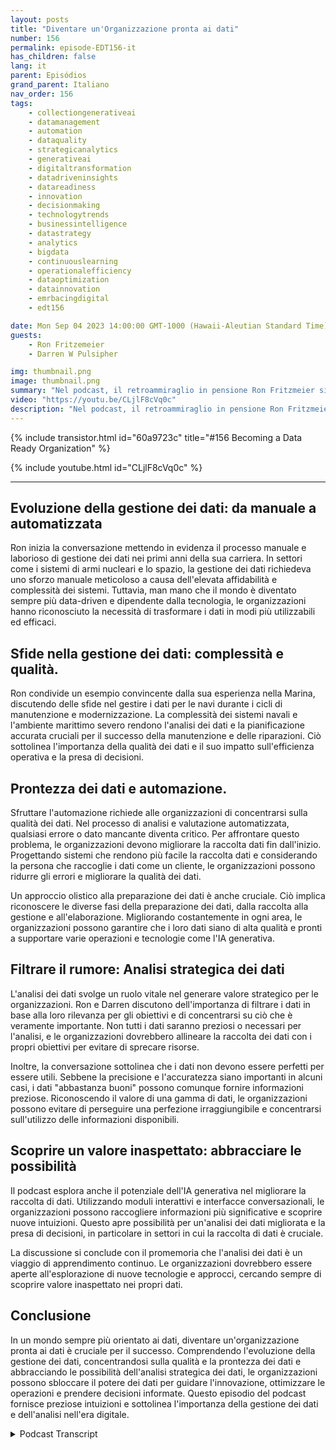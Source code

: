 ```yaml
---
layout: posts
title: "Diventare un'Organizzazione pronta ai dati"
number: 156
permalink: episode-EDT156-it
has_children: false
lang: it
parent: Episódios
grand_parent: Italiano
nav_order: 156
tags:
    - collectiongenerativeai
    - datamanagement
    - automation
    - dataquality
    - strategicanalytics
    - generativeai
    - digitaltransformation
    - datadriveninsights
    - datareadiness
    - innovation
    - decisionmaking
    - technologytrends
    - businessintelligence
    - datastrategy
    - analytics
    - bigdata
    - continuouslearning
    - operationalefficiency
    - dataoptimization
    - datainnovation
    - emrbacingdigital
    - edt156

date: Mon Sep 04 2023 14:00:00 GMT-1000 (Hawaii-Aleutian Standard Time)
guests:
    - Ron Fritzemeier
    - Darren W Pulsipher

img: thumbnail.png
image: thumbnail.png
summary: "Nel podcast, il retroammiraglio in pensione Ron Fritzmeier si unisce all'ospite Darren Pulsipher per discutere dell'importanza della gestione dei dati nel contesto dell'intelligenza artificiale generativa (AI). Con una formazione in ingegneria elettrica e un'ampia esperienza nel campo della cyber e della sicurezza informatica, Ron fornisce preziosi approfondimenti sul campo in continua evoluzione della gestione dei dati e sul suo ruolo critico nel successo organizzativo nell'era digitale."
video: "https://youtu.be/CLjlF8cVq0c"
description: "Nel podcast, il retroammiraglio in pensione Ron Fritzmeier si unisce all'ospite Darren Pulsipher per discutere dell'importanza della gestione dei dati nel contesto dell'intelligenza artificiale generativa (AI). Con una formazione in ingegneria elettrica e un'ampia esperienza nel campo della cyber e della sicurezza informatica, Ron fornisce preziosi approfondimenti sul campo in continua evoluzione della gestione dei dati e sul suo ruolo critico nel successo organizzativo nell'era digitale."
---
```


<div>
{% include transistor.html id="60a9723c" title="#156 Becoming a Data Ready Organization" %}

{% include youtube.html id="CLjlF8cVq0c" %}
</div>

---

## Evoluzione della gestione dei dati: da manuale a automatizzata

Ron inizia la conversazione mettendo in evidenza il processo manuale e laborioso di gestione dei dati nei primi anni della sua carriera. In settori come i sistemi di armi nucleari e lo spazio, la gestione dei dati richiedeva uno sforzo manuale meticoloso a causa dell'elevata affidabilità e complessità dei sistemi. Tuttavia, man mano che il mondo è diventato sempre più data-driven e dipendente dalla tecnologia, le organizzazioni hanno riconosciuto la necessità di trasformare i dati in modi più utilizzabili ed efficaci.

## Sfide nella gestione dei dati: complessità e qualità.

Ron condivide un esempio convincente dalla sua esperienza nella Marina, discutendo delle sfide nel gestire i dati per le navi durante i cicli di manutenzione e modernizzazione. La complessità dei sistemi navali e l'ambiente marittimo severo rendono l'analisi dei dati e la pianificazione accurata cruciali per il successo della manutenzione e delle riparazioni. Ciò sottolinea l'importanza della qualità dei dati e il suo impatto sull'efficienza operativa e la presa di decisioni.

## Prontezza dei dati e automazione.

Sfruttare l'automazione richiede alle organizzazioni di concentrarsi sulla qualità dei dati. Nel processo di analisi e valutazione automatizzata, qualsiasi errore o dato mancante diventa critico. Per affrontare questo problema, le organizzazioni devono migliorare la raccolta dati fin dall'inizio. Progettando sistemi che rendono più facile la raccolta dati e considerando la persona che raccoglie i dati come un cliente, le organizzazioni possono ridurre gli errori e migliorare la qualità dei dati.

Un approccio olistico alla preparazione dei dati è anche cruciale. Ciò implica riconoscere le diverse fasi della preparazione dei dati, dalla raccolta alla gestione e all'elaborazione. Migliorando costantemente in ogni area, le organizzazioni possono garantire che i loro dati siano di alta qualità e pronti a supportare varie operazioni e tecnologie come l'IA generativa.

## Filtrare il rumore: Analisi strategica dei dati

L'analisi dei dati svolge un ruolo vitale nel generare valore strategico per le organizzazioni. Ron e Darren discutono dell'importanza di filtrare i dati in base alla loro rilevanza per gli obiettivi e di concentrarsi su ciò che è veramente importante. Non tutti i dati saranno preziosi o necessari per l'analisi, e le organizzazioni dovrebbero allineare la raccolta dei dati con i propri obiettivi per evitare di sprecare risorse.

Inoltre, la conversazione sottolinea che i dati non devono essere perfetti per essere utili. Sebbene la precisione e l'accuratezza siano importanti in alcuni casi, i dati "abbastanza buoni" possono comunque fornire informazioni preziose. Riconoscendo il valore di una gamma di dati, le organizzazioni possono evitare di perseguire una perfezione irraggiungibile e concentrarsi sull'utilizzo delle informazioni disponibili.

## Scoprire un valore inaspettato: abbracciare le possibilità

Il podcast esplora anche il potenziale dell'IA generativa nel migliorare la raccolta di dati. Utilizzando moduli interattivi e interfacce conversazionali, le organizzazioni possono raccogliere informazioni più significative e scoprire nuove intuizioni. Questo apre possibilità per un'analisi dei dati migliorata e la presa di decisioni, in particolare in settori in cui la raccolta di dati è cruciale.

La discussione si conclude con il promemoria che l'analisi dei dati è un viaggio di apprendimento continuo. Le organizzazioni dovrebbero essere aperte all'esplorazione di nuove tecnologie e approcci, cercando sempre di scoprire valore inaspettato nei propri dati.

## Conclusione

In un mondo sempre più orientato ai dati, diventare un'organizzazione pronta ai dati è cruciale per il successo. Comprendendo l'evoluzione della gestione dei dati, concentrandosi sulla qualità e la prontezza dei dati e abbracciando le possibilità dell'analisi strategica dei dati, le organizzazioni possono sbloccare il potere dei dati per guidare l'innovazione, ottimizzare le operazioni e prendere decisioni informate. Questo episodio del podcast fornisce preziose intuizioni e sottolinea l'importanza della gestione dei dati e dell'analisi nell'era digitale.



<details>
<summary> Podcast Transcript </summary>

<p></p>

</details>
